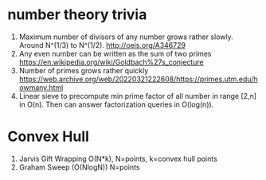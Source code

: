 # number theory trivia 
1) Maximum number of divisors of any number grows rather slowly. Around N^(1/3) to N^(1/2). http://oeis.org/A346729
2) Any even number can be written as the sum of two primes https://en.wikipedia.org/wiki/Goldbach%27s_conjecture
3) Number of primes grows rather quickly https://web.archive.org/web/20220321222608/https://primes.utm.edu/howmany.html
4) Linear sieve to precompute min prime factor of all number in range [2,n] in O(n). Then can answer factorization queries in O(log(n)).

# Convex Hull
1) Jarvis Gift Wrapping O(N\*k), N=points, k=convex hull points
2) Graham Sweep (O(NlogN)) N=points
